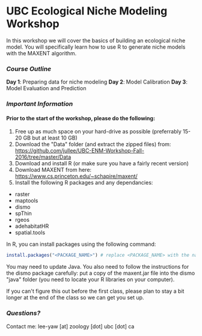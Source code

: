 
UBC Ecological Niche Modeling Workshop
======================================

In this workshop we will cover the basics of building an ecological niche model.
You will specifically learn how to use R to generate niche models with the MAXENT algorithm.

### *Course Outline*

**Day 1**: Preparing data for niche modeling
**Day 2**: Model Calibration
**Day 3**: Model Evaluation and Prediction

### *Important Information*

#### Prior to the start of the workshop, please do the following:

1.  Free up as much space on your hard-drive as possible (preferrably 15-20 GB but at least 10 GB)
2.  Download the "Data" folder (and extract the zipped files) from: <https://github.com/jullee/UBC-ENM-Workshop-Fall-2016/tree/master/Data>
3.  Download and install R (or make sure you have a fairly recent version)
4.  Download MAXENT from here: <https://www.cs.princeton.edu/~schapire/maxent/>
5.  Install the following R packages and any dependancies:

-   raster
-   maptools
-   dismo
-   spThin
-   rgeos
-   adehabitatHR
-   spatial.tools

In R, you can install packages using the following command:

``` r
install.packages("<PACKAGE_NAME>") # replace <PACKAGE_NAME> with the name of the package you wish to install
```

You may need to update Java. You also need to follow the instructions for the dismo package carefully: put a copy of the maxent.jar file into the dismo "java" folder (you need to locate your R libraries on your computer).

If you can't figure this out before the first class, please plan to stay a bit longer at the end of the class so we can get you set up.

### *Questions?*

Contact me: lee-yaw [at] zoology [dot] ubc [dot] ca
